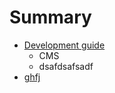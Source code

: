 # Summary

* [Development guide](development_guide.md)
   * CMS
   * dsafdsafsadf
* [ghfj](ghfj.md)

